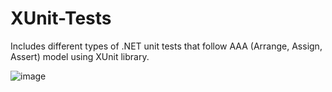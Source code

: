 # XUnit-Tests

Includes different types of .NET unit tests that follow AAA (Arrange, Assign, Assert) model using XUnit library.

![image](https://github.com/user-attachments/assets/55277b51-9587-4a3c-a35e-a5ecc97fed59)
